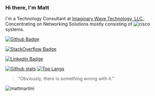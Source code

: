 ### Hi there, I'm Matt

I'm a Technology Consultant at [Imaginary Wave Technology, LLC.](http://www.imaginarywave.com).  
Concentrating on Networking Solutions mostly consisting of ![cisco](https://img.shields.io/badge/-cisco-grey?style=flat&logo=cisco&logoColor=#049fd9) systems.



<!--
**mattmartini/mattmartini** is a ✨ _special_ ✨ repository because its `README.md` (this file) appears on your GitHub profile.

Here are some ideas to get you started:

- 🔭 I’m currently working on ...
- 🌱 I’m currently learning ...
- 👯 I’m looking to collaborate on ...
- 🤔 I’m looking for help with ...
- 💬 Ask me about ...
- 📫 How to reach me: ...
- 😄 Pronouns: ...
- ⚡ Fun fact: ...
-->



[![Github Badge](https://img.shields.io/badge/-mattmartini-grey?style=flat&logo=github&logoColor=white&link=https://github.com/mattmartini/)](https://www.github.com/mattmartini/)

[![StackOverflow Badge](https://img.shields.io/badge/-mattmartini-grey?style=flat&logo=stackoverflow&logoColor=white&link=ihttps://stackoverflow.com/users/574621/merm)](https://stackoverflow.com/users/574621/merm)

[![Linkedin Badge](https://img.shields.io/badge/-Matthew%20Martini,%20PE-0072b1?style=flat&logo=Linkedin&logoColor=white&link=https://www.linkedin.com/in/matthew-martini-pe-7055138/)](https://www.linkedin.com/in/matthew-martini-pe-7055138/)


[![Github stats](https://github-readme-stats.vercel.app/api?username=mattmartini&show_icons=true&include_all_commits=true)](https://github.com/mattmartini/github-readme-stats)
[![Top Langs](https://github-readme-stats.vercel.app/api/top-langs/?username=mattmartini&layout=compact)](https://github.com/mattmartini/github-readme-stats)

> "Obviously, there is something wrong with it."

<p align=left> <img src=https://komarev.com/ghpvc/?username=mattmartini alt=mattmartini /> </p>
